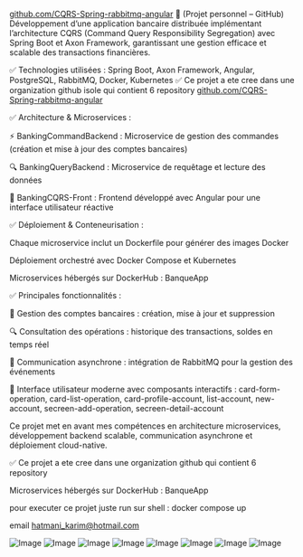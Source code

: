 [github.com/CQRS-Spring-rabbitmq-angular](https://github.com/hatmanikarim-CQRS) 🏦 (Projet personnel – GitHub)
Développement d’une application bancaire distribuée implémentant l’architecture CQRS (Command Query Responsibility Segregation) avec Spring Boot et Axon Framework, garantissant une gestion efficace et scalable des transactions financières.

✅ Technologies utilisées : Spring Boot, Axon Framework, Angular, PostgreSQL, RabbitMQ, Docker, Kubernetes
✅ Ce projet a ete cree dans une organization github isole qui contient  6 repository [github.com/CQRS-Spring-rabbitmq-angular](https://github.com/hatmanikarim-CQRS) 

✅ Architecture & Microservices :

⚡ BankingCommandBackend : Microservice de gestion des commandes (création et mise à jour des comptes bancaires)

🔍 BankingQueryBackend : Microservice de requêtage et lecture des données

🎨 BankingCQRS-Front : Frontend développé avec Angular pour une interface utilisateur réactive

✅ Déploiement & Conteneurisation :

Chaque microservice inclut un Dockerfile pour générer des images Docker

Déploiement orchestré avec Docker Compose et Kubernetes

Microservices hébergés sur DockerHub : BanqueApp

✅ Principales fonctionnalités :

📌 Gestion des comptes bancaires : création, mise à jour et suppression

🔍 Consultation des opérations : historique des transactions, soldes en temps réel

🔄 Communication asynchrone : intégration de RabbitMQ pour la gestion des événements

🎨 Interface utilisateur moderne avec composants interactifs : card-form-operation, card-list-operation, card-profile-account, list-account, new-account, secreen-add-operation, secreen-detail-account

Ce projet met en avant mes compétences en architecture microservices, développement backend scalable, communication asynchrone et déploiement cloud-native.


✅ Ce projet a ete cree dans une organization github qui contient  6 repository 

Microservices hébergés sur DockerHub : BanqueApp

pour executer ce projet juste run sur shell : docker compose up 

email hatmani_karim@hotmail.com

![Image](https://github.com/user-attachments/assets/6429bc1b-13f4-42ae-9cfa-7ad5cd4eece0)
![Image](https://github.com/user-attachments/assets/120e67b7-4468-4193-b555-48d4d9ddad5c)
![Image](https://github.com/user-attachments/assets/bb6e9800-b10e-434e-9d05-dddafa012881)
![Image](https://github.com/user-attachments/assets/47be8b0a-0f21-481e-8ffe-ded048d3caa0)
![Image](https://github.com/user-attachments/assets/fda9eb12-d15c-4161-93e9-83c3229310e8)
![Image](https://github.com/user-attachments/assets/d6a8cabd-8ff5-49da-adad-2e45113fdde9)
![Image](https://github.com/user-attachments/assets/b5648734-1b52-4b85-9e20-c1d310210fce)
![Image](https://github.com/user-attachments/assets/2c57bad8-6621-4302-be98-a755e1b9355e)
